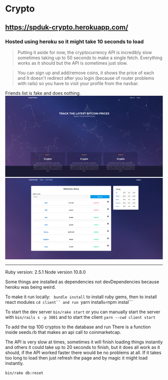 # Crypto
## https://spduk-crypto.herokuapp.com/
### Hosted using heroku so it might take 10 seconds to load

> Putting it aside for now, the cryptocurrency API is incredibly slow sometimes taking up to 50 seconds to make a single fetch. Everything works as it should but the API is sometimes just slow.

> You can sign up and add/remove coins, it shows the price of each and  It doesn't redirect after you login (because of router problems with rails) so you have to visit your profile from the navbar.

Friends list is fake and does nothing.
![](Crypto.jpg)
![](Profile.jpg)
___
Ruby version: 2.5.1
Node version 10.8.0

Some things are installed as dependencies not devDependencies because heroku was being weird.

To make it run locally: ``` bundle install``` to install ruby gems, then to install react modules ```cd client`` and run ```yarn install``` or ```npm instal```

To start the dev server ```bin/rake start``` or you can manually start the server with ```bin/rails s -p 3001``` and to start the client ```yarn --cwd client start```


To add the top 100 cryptos to the database and run 
There is a function inside seeds.rb that makes an api call to coinmarketcap.

The API is very slow at times, sometimes it will finish loading things instantly and others it could take up to 20 seconds to finish, but it does all work as it should, if the API worked faster there would be no problems at all.
If it takes too long to load then just refresh the page and by magic it might load instantly.
```
bin/rake db:reset
```
